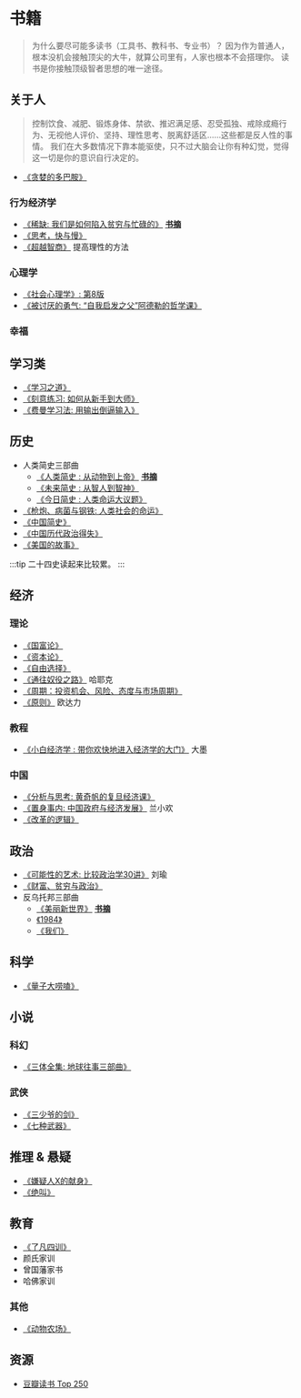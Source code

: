 # 书籍
> 为什么要尽可能多读书（工具书、教科书、专业书）？
> 因为作为普通人，根本没机会接触顶尖的大牛，就算公司里有，人家也根本不会搭理你。
> 读书是你接触顶级智者思想的唯一途径。

## 关于人
> 控制饮食、减肥、锻炼身体、禁欲、推迟满足感、忍受孤独、戒除成瘾行为、无视他人评价、坚持、理性思考、脱离舒适区……这些都是反人性的事情。
> 我们在大多数情况下靠本能驱使，只不过大脑会让你有种幻觉，觉得这一切是你的意识自行决定的。

* [《贪婪的多巴胺》](https://book.douban.com/subject/35545272/)

### 行为经济学
* [《稀缺: 我们是如何陷入贫穷与忙碌的》](https://book.douban.com/subject/30612847/) **[书摘](/docs/self/mind/resource/scarcity)**
* [《思考，快与慢》](https://book.douban.com/subject/10785583/)
* [《超越智商》](https://book.douban.com/subject/26605978/) 提高理性的方法

### 心理学
* [《社会心理学》: 第8版](https://book.douban.com/subject/1476651/)
* [《被讨厌的勇气: “自我启发之父”阿德勒的哲学课》](https://book.douban.com/subject/26369699/)

### 幸福

## 学习类
* [《学习之道》](https://book.douban.com/subject/26895988/)
* [《刻意练习: 如何从新手到大师》](https://book.douban.com/subject/26895993/)
* [《费曼学习法: 用输出倒逼输入》](https://book.douban.com/subject/35368398/)

## 历史
* 人类简史三部曲
  * [《人类简史 : 从动物到上帝》](https://book.douban.com/subject/25985021/) **[书摘](/docs/society/history/resource/a-brief-history-of-humankind)** 
  * [《未来简史 : 从智人到智神》](https://book.douban.com/subject/26945094/)
  * [《今日简史 : 人类命运大议题》](https://book.douban.com/subject/30259720/)
* [《枪炮、病菌与钢铁: 人类社会的命运》](https://book.douban.com/subject/1813841/)
* [《中国简史》](https://book.douban.com/subject/35200401/)
* [《中国历代政治得失》](https://book.douban.com/subject/1003479/)
* [《美国的故事》](https://book.douban.com/subject/27665420/)

:::tip
二十四史读起来比较累。
:::

## 经济
### 理论
* [《国富论》](https://book.douban.com/subject/1261560/)
* [《资本论》](https://book.douban.com/subject/30316487/)
* [《自由选择》](https://book.douban.com/subject/24745513/)
* [《通往奴役之路》](https://book.douban.com/subject/1077528/) 哈耶克
* [《周期：投资机会、风险、态度与市场周期》](https://book.douban.com/subject/30443502/)
* [《原则》](https://book.douban.com/subject/27608239/) 欧达力

### 教程
* [《小白经济学 : 带你欢快地进入经济学的大门》](https://book.douban.com/subject/35059989/) 大墨

### 中国
* [《分析与思考: 黄奇帆的复旦经济课》](https://book.douban.com/subject/35149551/)
* [《置身事内: 中国政府与经济发展》](https://book.douban.com/subject/35546622/) 兰小欢
* [《改革的逻辑》](https://book.douban.com/subject/24878818/)

## 政治
* [《可能性的艺术: 比较政治学30讲》](https://book.douban.com/subject/35819419/) 刘瑜
* [《财富、贫穷与政治》](https://book.douban.com/subject/35553279/)
* 反乌托邦三部曲
  * [《美丽新世界》](https://book.douban.com/subject/27002046/) **[书摘](/docs/society/politics/resource/book/beautiful-new-world)**
  * [《1984》](https://book.douban.com/subject/4820710/)
  * [《我们》](https://book.douban.com/subject/26879595/)


## 科学
* [《量子大唠嗑》](https://book.douban.com/subject/26877276/)

## 小说
### 科幻
* [《三体全集: 地球往事三部曲》](https://book.douban.com/subject/6518605/)

### 武侠
* [《三少爷的剑》](https://book.douban.com/subject/1089511/)
* [《七种武器》](https://book.douban.com/subject/1521829/)

## 推理 & 悬疑
* [《嫌疑人X的献身》](https://book.douban.com/subject/25924253/)
* [《绝叫》](https://book.douban.com/subject/35031587/)

## 教育
* [《了凡四训》](https://book.douban.com/subject/2083981/)
* 颜氏家训
* 曾国藩家书
* 哈佛家训

### 其他
* [《动物农场》](https://book.douban.com/subject/2035179/)


## 资源
* [豆瓣读书 Top 250](https://book.douban.com/top250)